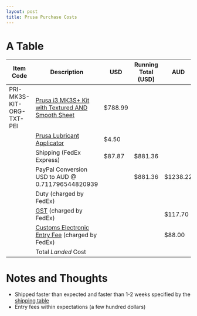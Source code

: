 ```yaml
---
layout: post
title: Prusa Purchase Costs
---
```


# A Table

| Item Code | Description | USD | Running Total (USD) | AUD | Running Total (AUD) | 
| --- | --- | --- | --- | --- | --- |
| PRI-MK3S-KIT-ORG-TXT-PEI | [Prusa i3 MK3S+ Kit with Textured AND Smooth Sheet](https://shop.prusa3d.com/en/3d-printers/180-original-prusa-i3-mk3s-kit.html#/7-color-black_and_orange/51-spring_steel_sheet-both_sheets) | $788.99 ||||
|| [Prusa Lubricant Applicator](https://shop.prusa3d.com/en/accessories-mk3s-mk25s-mini/1549-prusa-lubricant-005g.html) | $4.50 ||||
|| Shipping (FedEx Express) | $87.87 | $881.36 |||
|| PayPal Conversion USD to AUD @ 0.711796544820939 || $881.36 | $1238.22 | $1238.22 |
|| Duty (charged by FedEx) |||| $1238.22 |
|| [GST](https://www.abf.gov.au/importing-exporting-and-manufacturing/importing/cost-of-importing-goods/gst-and-other-taxes) (charged by FedEx) ||| $117.70 | $1355.92 |
|| [Customs Electronic Entry Fee](https://www.abf.gov.au/importing-exporting-and-manufacturing/importing/cost-of-importing-goods/charges/import-processing-charge) (charged by FedEx) ||| $88.00 | $1443.92 |
||Total *Landed* Cost |||| **$1443.92** |

# Notes and Thoughts
- Shipped faster than expected and faster than 1-2 weeks specified by the [shipping table](https://www.help.prusa3d.com/en/article/shipping-information_2297)
- Entry fees within expectations (a few hundred dollars)
